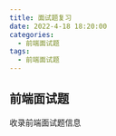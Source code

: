 ```yaml
---
title: 面试题复习
date: 2022-4-18 18:20:00
categories:
  - 前端面试题
tags:
  - 前端面试题
---
```


## 前端面试题

收录前端面试题信息